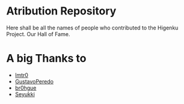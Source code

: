 # Atribution Repository
Here shall be all the names of people who contributed to the Higenku Project. Our Hall of Fame.

# A big Thanks to
- [lmtr0](https://github.com/lmtr0)
- [GustavoPeredo](https://github.com/GustavoPeredo)
- [br0hgue](https://github.com/br0hgue)
- [Seyukki](https://github.com/Seyukki)
